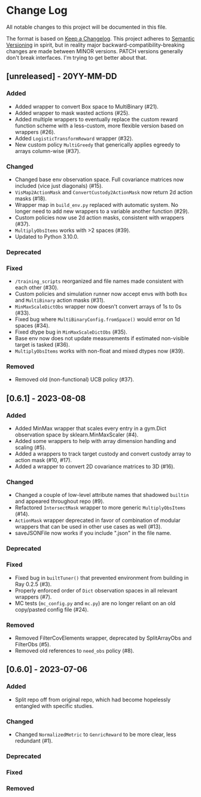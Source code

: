 # Change Log
All notable changes to this project will be documented in this file.
 
The format is based on [Keep a Changelog](http://keepachangelog.com/).
This project adheres to [Semantic Versioning](http://semver.org/) in spirit, but in reality major backward-compatibility-breaking changes are made between MINOR versions.
PATCH versions generally don't break interfaces.
I'm trying to get better about that. 

## [unreleased] - 20YY-MM-DD

### Added
- Added wrapper to convert Box space to MultiBinary (#21).
- Added wrapper to mask wasted actions (#25).
- Added multiple wrappers to eventually replace the custom reward function scheme with a less-custom, more flexible version based on wrappers (#26).
- Added `LogisticTransformReward` wrapper (#32).
- New custom policy `MultiGreedy` that generically applies egreedy to arrays column-wise (#37).

### Changed
- Changed base env observation space. Full covariance matrices now included (vice just diagonals) (#15).
- `VisMap2ActionMask` and `ConvertCustody2ActionMask` now return 2d action masks (#18).
- Wrapper map in `build_env.py` replaced with automatic system. No longer need to add new wrappers to a variable another function (#29).
- Custom policies now use 2d action masks, consistent with wrappers (#37).
- `MultiplyObsItems` works with >2 spaces (#39).
- Updated to Python 3.10.0.

### Deprecated

### Fixed
- `/training_scripts` reorganized and file names made consistent with each other (#30).
- Custom policies and simulation runner now accept envs with both `Box` and `MultiBinary` action masks (#31).
- `MinMaxScaleDictObs` wrapper now doesn't convert arrays of 1s to 0s (#33).
- Fixed bug where `MultiBinaryConfig.fromSpace()` would error on 1d spaces (#34).
- Fixed dtype bug in `MinMaxScaleDictObs` (#35).
- Base env now does not update measurements if estimated non-visible target is tasked (#36).
- `MultiplyObsItems` works with non-float and mixed dtypes now (#39).

### Removed
- Removed old (non-functional) UCB policy (#37).

## [0.6.1] - 2023-08-08

### Added
- Added MinMax wrapper that scales every entry in a gym.Dict observation space by sklearn.MinMaxScaler (#4).
- Added some wrappers to help with array dimension handling and scaling (#5).
- Added a wrappers to track target custody and convert custody array to action mask (#10, #17).
- Added a wrapper to convert 2D covariance matrices to 3D (#16).

### Changed
- Changed a couple of low-level attribute names that shadowed `builtin` and appeared throughout repo (#9).
- Refactored `IntersectMask` wrapper to more generic `MultiplyObsItems` (#14).
- `ActionMask` wrapper deprecated in favor of combination of modular wrappers that can be used in other use cases as well (#13).
- saveJSONFile now works if you include ".json" in the file name.

### Deprecated

### Fixed
- Fixed bug in `builtTuner()` that prevented environment from building in Ray 0.2.5 (#3).
- Properly enforced order of `Dict` observation spaces in all relevant wrappers (#7).
- MC tests (`mc_config.py` and `mc.py`) are no longer reliant on an old copy/pasted config file (#24). 

### Removed
- Removed FilterCovElements wrapper, deprecated by SplitArrayObs and FilterObs (#5).
- Removed old references to `need_obs` policy (#8). 

## [0.6.0] - 2023-07-06

### Added
- Split repo off from original repo, which had become hopelessly entangled with specific studies.

### Changed
- Changed `NormalizedMetric` to `GenricReward` to be more clear, less redundant (#1).

### Deprecated

### Fixed

### Removed
